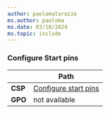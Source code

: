 ```yaml
---
author: paolomatarazzo
ms.author: paoloma
ms.date: 03/18/2024
ms.topic: include
---
```


### Configure Start pins

|  | Path |
|--|--|
| **CSP** | [Configure start pins](/windows/client-management/mdm/policy-csp-start#configurestartpins) |
| **GPO** | not available |
